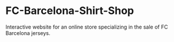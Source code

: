 # FC-Barcelona-Shirt-Shop
Interactive website for an online store specializing in the sale of FC Barcelona jerseys.
